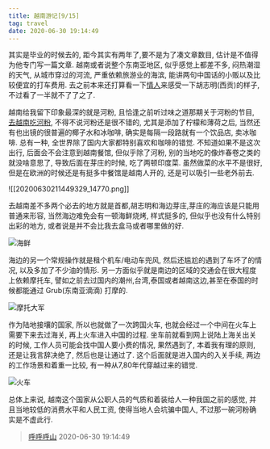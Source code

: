 ```yaml
---
title: 越南游记[9/15]
tag: travel
date: 2020-06-30 19:14:49
---
```


其实是毕业的时候去的, 距今其实有两年了,要不是为了凑文章数目, 估计是不值得为他专门写一篇文章. 越南或者说整个东南亚地区, 似乎感觉上都差不多, 闷热潮湿的天气, 从城市穿过的河流, 严重依赖旅游业的海滨, 能讲两句中国话的小贩以及比较便宜的打车费用. 去之前本来还打算看一下[情人](https://m.douban.com/movie/subject/1291868/)来感受一下胡志明(西贡)的样子, 不过看了一半就不了了之了.

越南给我留下印象最深的就是河粉, 且恰逢之前听过味之道那期关于河粉的节目, [去越南吃河粉](https://wzd.pan.icu/88), 不得不说河粉还是很不错的, 尤其是添加了柠檬和薄荷之后, 当然还有也出镜的很普遍的椰子水和冰咖啡, 确实是每隔一段路就有一个饮品店, 卖冰咖啡. 总有一种, 全世界除了国内大家都特别喜欢和咖啡的错觉. 不知道如果不是这次出行, 后面会不会注意到越南餐馆, 但似乎除了河粉, 别的当地吃的像炸春卷之类的就没啥意思了, 导致后面在芽庄的时候, 吃了两顿印度菜. 虽然做菜的水平不是很好, 但是在欧洲的时候还是有挺多中餐馆是越南人开的, 还是可以吸引一些老外前去.

<!-- ![河粉](/images/20200630211449329_14770.png) -->

![[20200630211449329_14770.png]]

去越南差不多两个必去的地方就是首都,胡志明和海边芽庄,芽庄的海应该是只能用普通来形容, 当然海边难免会有一顿海鲜烧烤, 样式挺多的, 但似乎也没有什么特别出彩的地方, 或者说是并不会比我去盒马或者哪里做的好.

![海鲜](/images/20200630212740668_1724.png)

海边的另一个常规操作就是租个机车/电动车兜风, 然后还尴尬的遇到了车坏了的情况, 以及多加了不少油的情形. 另一方面似乎就是南边的区域的交通会在很大程度上依赖摩托车, 譬如之前去过国内的潮州,台湾,泰国或者越南这边,甚至在泰国的时候都能通过 Grub(东南亚滴滴) 打摩的.

![摩托大军](/images/20200630213303894_17.png)

作为陆地接壤的国家, 所以也就做了一次跨国火车, 也就会经过一个中间在火车上需要下来去过海关, 再上火车进入中国的过程. 坐车前就看到网上说陆上海关出关的时候, 工作人员可能会找中国人要小费的情况, 果然遇到了, 本着我有理的原则, 还是让我言辞决绝了, 然后也是让通过了. 这个后面就是进入国内的入关手续, 两边的工作场景和着重一比较, 有一种从7,80年代穿越过来的错觉.

![火车](/images/20200630213846900_23080.png)

总体上来说, 越南这个国家从公职人员的气质和着装给人一种我国之前的感觉, 并且当地较低的消费水平和人民工资, 使得当地人会坑骗中国人, 不过那一碗河粉确实是不虚此行.



> [呼呼呼山](http://code4fun.me)
> 2020-06-30 19:14:49
